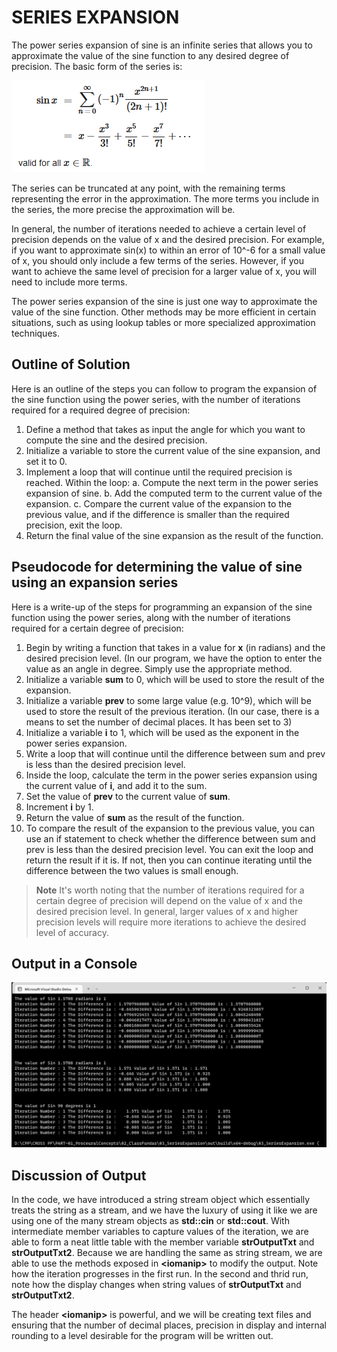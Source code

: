 # SERIES EXPANSION #
The power series expansion of sine is an infinite series that allows you to approximate the value of the sine function to any desired degree of precision. The basic form of the series is:

![Link](Assets/Images/PowerSeriesExpansionOfSine.png)

The series can be truncated at any point, with the remaining terms representing the error in the approximation. The more terms you include in the series, the more precise the approximation will be.

In general, the number of iterations needed to achieve a certain level of precision depends on the value of x and the desired precision. For example, if you want to approximate sin(x) to within an error of 10^-6 for a small value of x, you should only include a few terms of the series. However, if you want to achieve the same level of precision for a larger value of x, you will need to include more terms.

The power series expansion of the sine is just one way to approximate the value of the sine function. Other methods may be more efficient in certain situations, such as using lookup tables or more specialized approximation techniques.

## Outline of Solution ##
Here is an outline of the steps you can follow to program the expansion of the sine function using the power series, with the number of iterations required for a required degree of precision:

1. Define a method that takes as input the angle for which you want to compute the sine and the desired precision.
2. Initialize a variable to store the current value of the sine expansion, and set it to 0.
3. Implement a loop that will continue until the required precision is reached. Within the loop: 
    a. Compute the next term in the power series expansion of sine. 
    b. Add the computed term to the current value of the expansion. 
    c. Compare the current value of the expansion to the previous value, and if the difference is smaller than the required precision, exit the loop.
4. Return the final value of the sine expansion as the result of the function.

## Pseudocode for determining the value of sine using an expansion series ##
Here is a write-up of the steps for programming an expansion of the sine function using the power series, along with the number of iterations required for a certain degree of precision:
1. Begin by writing a function that takes in a value for **x** (in radians) and the desired precision level. (In our program, we have the option to enter the value as an angle in degree. Simply use the appropriate method.
2. Initialize a variable **sum** to 0, which will be used to store the result of the expansion.
3. Initialize a variable **prev** to some large value (e.g. 10^9), which will be used to store the result of the previous iteration. (In our case, there is a means to set the number of decimal places. It has been set to 3)
4. Initialize a variable **i** to 1, which will be used as the exponent in the power series expansion.
5. Write a loop that will continue until the difference between sum and prev is less than the desired precision level.
6. Inside the loop, calculate the term in the power series expansion using the current value of **i**, and add it to the sum.
7. Set the value of **prev** to the current value of **sum**.
8. Increment **i** by 1.
9. Return the value of **sum** as the result of the function.
10. To compare the result of the expansion to the previous value, you can use an if statement to check whether the difference between sum and prev is less than the desired precision level. You can exit the loop and return the result if it is. If not, then you can continue iterating until the difference between the two values is small enough.

> **Note**
> It's worth noting that the number of iterations required for a certain degree of precision will depend on the value of x and the desired precision level. In general, larger values of x and higher precision levels will require more iterations to achieve the desired level of accuracy.

## Output in a Console ##

![Link](Assets/Images/Output.png)

## Discussion of Output ##
In the code, we have introduced a string stream object which essentially treats the string as a stream, and we have the luxury of using it like we are using one of the many stream objects as **std::cin** or **std::cout**. With intermediate member variables to capture values of the iteration, we are able to form a neat little table with the member variable **strOutputTxt** and  **strOutputTxt2**.   Because we are handling the same as string stream, we are able to use the methods exposed in **\<iomanip\>** to modify the output.  Note how the iteration progresses in the first run.  In the second and thrid run, note how the display changes when string values of  **strOutputTxt** and  **strOutputTxt2**.
    
The header **\<iomanip\>** is powerful, and we will be creating text files and ensuring that the number of decimal places, precision in display and internal rounding to a level desirable for the program will be written out.
